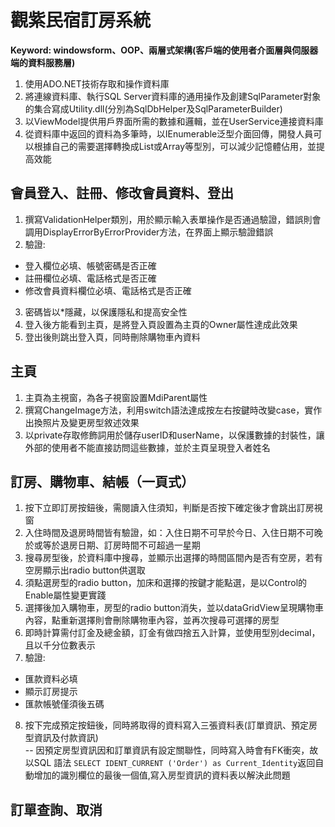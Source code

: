 # 觀紫民宿訂房系統

**Keyword: windowsform、OOP、兩層式架構(客戶端的使用者介面層與伺服器端的資料服務層)**
1. 使用ADO.NET技術存取和操作資料庫
2. 將連線資料庫、執行SQL Server資料庫的通用操作及創建SqlParameter對象的集合寫成Utility.dll(分別為SqlDbHelper及SqlParameterBuilder)
3. 以ViewModel提供用戶界面所需的數據和邏輯，並在UserService連接資料庫
4. 從資料庫中返回的資料為多筆時，以IEnumerable<T>泛型介面回傳，開發人員可以根據自己的需要選擇轉換成List<T>或Array等型別，可以減少記憶體佔用，並提高效能

## 會員登入、註冊、修改會員資料、登出
1. 撰寫ValidationHelper類別，用於顯示輸入表單操作是否通過驗證，錯誤則會調用DisplayErrorByErrorProvider方法，在界面上顯示驗證錯誤
2. 驗證: 
* 登入欄位必填、帳號密碼是否正確
* 註冊欄位必填、電話格式是否正確
* 修改會員資料欄位必填、電話格式是否正確
3. 密碼皆以*隱藏，以保護隱私和提高安全性
4. 登入後方能看到主頁，是將登入頁設置為主頁的Owner屬性達成此效果
5. 登出後則跳出登入頁，同時刪除購物車內資料

## 主頁
1. 主頁為主視窗，為各子視窗設置MdiParent屬性
2. 撰寫ChangeImage方法，利用switch語法達成按左右按鍵時改變case，實作出換照片及變更房型敘述效果
3. 以private存取修飾詞用於儲存userID和userName，以保護數據的封裝性，讓外部的使用者不能直接訪問這些數據，並於主頁呈現登入者姓名

## 訂房、購物車、結帳（一頁式）
1. 按下立即訂房按鈕後，需閱讀入住須知，判斷是否按下確定後才會跳出訂房視窗
2. 入住時間及退房時間皆有驗證，如：入住日期不可早於今日、入住日期不可晚於或等於退房日期、訂房時間不可超過一星期
3. 搜尋房型後，於資料庫中搜尋，並顯示出選擇的時間區間內是否有空房，若有空房顯示出radio button供選取
4. 須點選房型的radio button，加床和選擇的按鍵才能點選，是以Control的Enable屬性變更實踐
5. 選擇後加入購物車，房型的radio button消失，並以dataGridView呈現購物車內容，點重新選擇則會刪除購物車內容，並再次搜尋可選擇的房型
6. 即時計算需付訂金及總金額，訂金有做四捨五入計算，並使用型別decimal，且以千分位數表示
7. 驗證:
* 匯款資料必填
* 顯示訂房提示
* 匯款帳號僅須後五碼
8. 按下完成預定按鈕後，同時將取得的資料寫入三張資料表(訂單資訊、預定房型資訊及付款資訊)  
-- 因預定房型資訊因和訂單資訊有設定關聯性，同時寫入時會有FK衝突，故以SQL 語法 `SELECT IDENT_CURRENT ('Order') as Current_Identity`返回自動增加的識別欄位的最後一個值,寫入房型資訊的資料表以解決此問題

## 訂單查詢、取消
